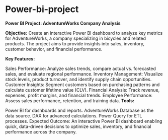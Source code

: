 # Power-bi-project
**Power BI Project: AdventureWorks Company Analysis**


**Objective:**
Create an interactive Power BI dashboard to analyze key metrics for AdventureWorks, a company specializing in bicycles and related products. The project aims to provide insights into sales, inventory, customer behavior, and financial performance.

**Key Features:**

Sales Performance: Analyze sales trends, compare actual vs. forecasted sales, and evaluate regional performance.
Inventory Management: Visualize stock levels, product turnover, and identify supply chain opportunities.
Customer Insights: Segment customers based on purchasing patterns and calculate customer lifetime value (CLV).
Financial Analysis: Track revenue, expenses, profit margins, and financial trends.
Employee Performance: Assess sales performance, retention, and training data.
**Tools:**

Power BI for dashboards and reports.
AdventureWorks Database as the data source.
DAX for advanced calculations.
Power Query for ETL processes.
Expected Outcome:
An interactive Power BI dashboard enabling quick, data-driven decisions to optimize sales, inventory, and financial performance across the company.
